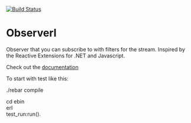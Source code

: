 [![Build Status](https://travis-ci.org/nisbus/Observerl.png?branch=master)](https://travis-ci.org/nisbus/Observerl)  
  
Observerl
=========   
Observer that you can subscribe to with filters for the stream. Inspired by the Reactive Extensions for .NET and Javascript.  

Check out the [documentation](http://nisbus.github.com/Observerl/)  
  
To start with test like this:   
  
./rebar compile  

cd ebin  
erl  
test_run:run().
